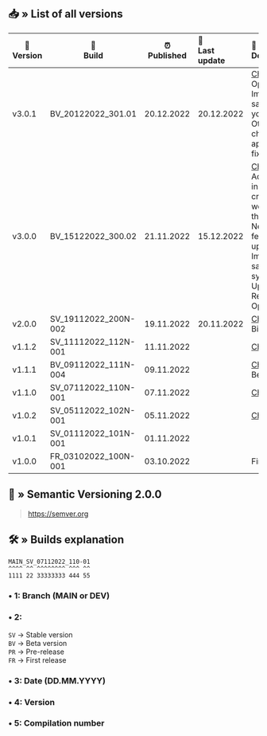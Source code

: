 ## 📥 » List of all versions
| 🔧<br>Version | 📝<br>Build          | ⏰ Published | 🎊<br>Last update | 📃<br>Description                                                                                                                                                                                                                          | 
|---------------|----------------------|-------------|:------------------|:-------------------------------------------------------------------------------------------------------------------------------------------------------------------------------------------------------------------------------------------|
| v3.0.1        | BV_20122022_301.01   | 20.12.2022  | 20.12.2022        | [Changes](https://github.com/sefinek24/Genshin-Impact-ReShade/compare/v2.0.0...v3.0.0) • Optimization. Improved safety of your PC. Other changes in app. Bug fixes.                                                                        |
| v3.0.0        | BV_15122022_300.02   | 21.11.2022  | 15.12.2022        | [Changes](https://github.com/sefinek24/Genshin-Impact-ReShade/compare/v2.0.0...v3.0.0) • Added installer and created new website for this mod.<br>New app features and updated UI. Improved safety system. Upgraded ReShade. Optimization. |
| v2.0.0        | SV_19112022_200N-002 | 19.11.2022  | 20.11.2022        | [Changes](https://github.com/sefinek24/Genshin-Impact-ReShade/compare/v1.1.2...v2.0.0) • Big update.                                                                                                                                       |
| v1.1.2        | SV_11112022_112N-001 | 11.11.2022  |                   | [Changes](https://github.com/sefinek24/Genshin-Impact-ReShade/compare/v1.1.1...v1.1.2)                                                                                                                                                     |
| v1.1.1        | BV_09112022_111N-004 | 09.11.2022  |                   | [Changes](https://github.com/sefinek24/Genshin-Impact-ReShade/compare/v1.1.0...v1.1.1) • Beta release.                                                                                                                                     |
| v1.1.0        | SV_07112022_110N-001 | 07.11.2022  |                   | [Changes](https://github.com/sefinek24/Genshin-Impact-ReShade/compare/v1.0.2...v1.1.0)                                                                                                                                                     |
| v1.0.2        | SV_05112022_102N-001 | 05.11.2022  |                   | [Changes](https://github.com/sefinek24/Genshin-Impact-ReShade/compare/v1.0.1...v1.0.2)                                                                                                                                                     |
| v1.0.1        | SV_01112022_101N-001 | 01.11.2022  |                   |                                                                                                                                                                                                                                            |
| v1.0.0        | FR_03102022_100N-001 | 03.10.2022  |                   | First release.                                                                                                                                                                                                                             |

## 📝 » Semantic Versioning 2.0.0
> https://semver.org

## 🛠️ » Builds explanation
```
MAIN_SV_07112022_110-01
^^^^ ^^ ^^^^^^^^ ^^^ ^^  
1111 22 33333333 444 55
```
### • 1: Branch (MAIN or DEV)
### • 2:
`SV` -> Stable version  
`BV` -> Beta version  
`PR` -> Pre-release  
`FR` -> First release
### • 3: Date (DD.MM.YYYY)
### • 4: Version
### • 5: Compilation number